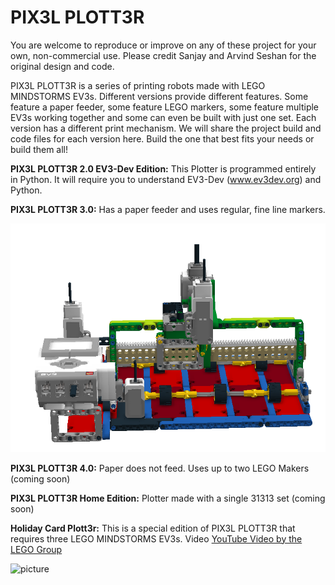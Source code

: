 # PIX3L PLOTT3R
You are welcome to reproduce or improve on any of these project for your own, non-commercial use.  Please credit Sanjay and Arvind Seshan for the original design and code.

PIX3L PLOTT3R is a series of printing robots made with LEGO MINDSTORMS EV3s. Different versions provide different features. Some feature a paper feeder, some feature LEGO markers, some feature multiple EV3s working together and some can even be built with just one set. Each version has a different print mechanism. We will share the project build and code files for each version here. Build the one that best fits your needs or build them all!

**PIX3L PLOTT3R 2.0 EV3-Dev Edition:** This Plotter is programmed entirely in Python. It will require you to understand EV3-Dev (www.ev3dev.org) and Python.

**PIX3L PLOTT3R 3.0:** Has a paper feeder and uses regular, fine line markers.

![picture](V3/Pix3lv3.png)

**PIX3L PLOTT3R 4.0:** Paper does not feed. Uses up to two LEGO Makers (coming soon)

**PIX3L PLOTT3R Home Edition:** Plotter made with a single 31313 set (coming soon)

**Holiday Card Plott3r:** This is a special edition of PIX3L PLOTT3R that requires three LEGO MINDSTORMS EV3s. Video
 <a href="https://youtu.be/XGDPLqzy6EA">YouTube Video by the LEGO Group</a>  

![picture](projects/HolidayPlott3r.JPG)


